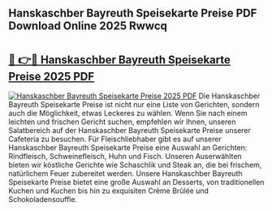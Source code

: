 ## Hanskaschber Bayreuth Speisekarte Preise PDF Download Online 2025 Rwwcq

# <h2><a href="http://gca70n0.nevu.top/?p=Hanskaschber+Bayreuth+Speisekarte+Preise">🔗 👉🔴 Hanskaschber Bayreuth Speisekarte Preise 2025 PDF</a></h2>

[![Hanskaschber Bayreuth Speisekarte Preise 2025 PDF](https://i.imgur.com/dBaPXMq.png)](http://gca70n0.nevu.top/?p=Hanskaschber+Bayreuth+Speisekarte+Preise)
Die Hanskaschber Bayreuth Speisekarte Preise ist nicht nur eine Liste von Gerichten, sondern auch die Möglichkeit, etwas Leckeres zu wählen. Wenn Sie nach einem leichten und frischen Gericht suchen, empfehlen wir Ihnen, unseren Salatbereich auf der Hanskaschber Bayreuth Speisekarte Preise unserer Cafeteria zu besuchen. Für Fleischliebhaber gibt es auf unserer Hanskaschber Bayreuth Speisekarte Preise eine Auswahl an Gerichten: Rindfleisch, Schweinefleisch, Huhn und Fisch. Unseren Auserwählten bieten wir köstliche Gerichte wie Schaschlik und Steak an, die bei frischem, natürlichem Feuer zubereitet werden. Unsere Hanskaschber Bayreuth Speisekarte Preise bietet eine große Auswahl an Desserts, von traditionellen Kuchen und Kuchen bis hin zu exquisiten Crème Brûlée und Schokoladensouffle.
